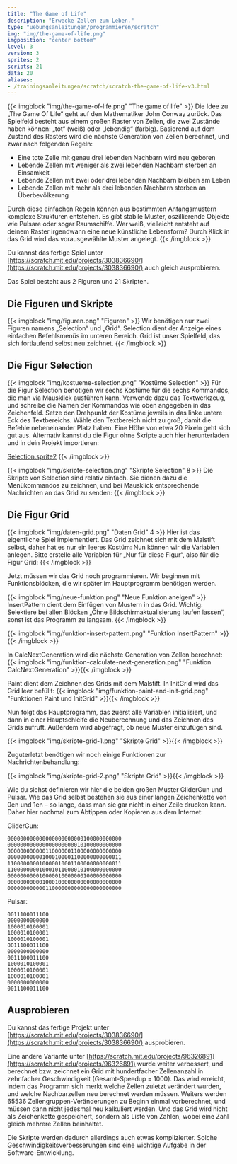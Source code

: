 ```yaml
---
title: "The Game of Life"
description: "Erwecke Zellen zum Leben."
type: "uebungsanleitungen/programmieren/scratch"
img: "img/the-game-of-life.png"
imgposition: "center bottom"
level: 3
version: 3
sprites: 2
scripts: 21
data: 20
aliases:
- /trainingsanleitungen/scratch/scratch-the-game-of-life-v3.html
---
```


{{< imgblock "img/the-game-of-life.png" "The game of life" >}}
Die Idee zu „The Game Of Life“ geht auf den Mathematiker John Conway zurück. Das Spielfeld besteht aus einem großen Raster von Zellen, die zwei Zustände haben können: „tot“ (weiß) oder „lebendig“ (farbig). Basierend auf dem Zustand des Rasters wird die nächste Generation von Zellen berechnet, und zwar nach folgenden Regeln:

* Eine tote Zelle mit genau drei lebenden Nachbarn wird neu geboren
* Lebende Zellen mit weniger als zwei lebenden Nachbarn sterben an Einsamkeit
* Lebende Zellen mit zwei oder drei lebenden Nachbarn bleiben am Leben
* Lebende Zellen mit mehr als drei lebenden Nachbarn sterben an Überbevölkerung

Durch diese einfachen Regeln können aus bestimmten Anfangsmustern komplexe Strukturen entstehen. Es gibt stabile Muster, oszillierende Objekte wie Pulsare oder sogar Raumschiffe. Wer weiß, vielleicht entsteht auf deinem Raster irgendwann eine neue künstliche Lebensform? Durch Klick in das Grid wird das vorausgewählte Muster angelegt.
{{< /imgblock >}}

Du kannst das fertige Spiel unter [https://scratch.mit.edu/projects/303836690/](https://scratch.mit.edu/projects/303836690/) auch gleich ausprobieren.

Das Spiel besteht aus 2 Figuren und 21 Skripten.

## Die Figuren und Skripte

{{< imgblock "img/figuren.png" "Figuren" >}}
Wir benötigen nur zwei Figuren namens „Selection“ und „Grid“. Selection dient der Anzeige eines einfachen Befehlsmenüs im unteren Bereich. Grid ist unser Spielfeld, das sich fortlaufend selbst neu zeichnet.
{{< /imgblock >}}

## Die Figur Selection

{{< imgblock "img/kostueme-selection.png" "Kostüme Selection" >}}
Für die Figur Selection benötigen wir sechs Kostüme für die sechs Kommandos, die man via Mausklick ausführen kann. Verwende dazu das Textwerkzeug, und schreibe die Namen der Kommandos wie oben angegeben in das Zeichenfeld. Setze den Drehpunkt der Kostüme jeweils in das linke untere Eck des Textbereichs. Wähle den Textbereich nicht zu groß, damit die Befehle nebeneinander Platz haben. Eine Höhe von etwa 20 Pixeln geht sich gut aus. Alternativ kannst du die Figur ohne Skripte auch hier herunterladen und in dein Projekt importieren:

[Selection.sprite2](Selection.sprite2)
{{< /imgblock >}}

{{< imgblock "img/skripte-selection.png" "Skripte Selection" 8 >}}
Die Skripte von Selection sind relativ einfach. Sie dienen dazu die Menükommandos zu zeichnen, und bei Mausklick entsprechende Nachrichten an das Grid zu senden:
{{< /imgblock >}}

## Die Figur Grid

{{< imgblock "img/daten-grid.png" "Daten Grid" 4 >}}
Hier ist das eigentliche Spiel implementiert. Das Grid zeichnet sich mit dem Malstift selbst, daher hat es nur ein leeres Kostüm:
Nun können wir die Variablen anlegen. Bitte erstelle alle Variablen für „Nur für diese Figur“, also für die Figur Grid:
{{< /imgblock >}}

Jetzt müssen wir das Grid noch programmieren. Wir beginnen mit Funktionsblöcken, die wir später im Hauptprogramm benötigen werden.

{{< imgblock "img/neue-funktion.png" "Neue Funktion anelgen" >}}
InsertPattern dient dem Einfügen von Mustern in das Grid. Wichtig: Selektiere bei allen Blöcken „Ohne Bildschirmaktualisierung laufen lassen“, sonst ist das Programm zu langsam.
{{< /imgblock >}}

{{< imgblock "img/funktion-insert-pattern.png" "Funktion InsertPattern" >}}{{< /imgblock >}}

In CalcNextGeneration wird die nächste Generation von Zellen berechnet:
{{< imgblock "img/funktion-calculate-next-generation.png" "Funktion CalcNextGeneration" >}}{{< /imgblock >}}

Paint dient dem Zeichnen des Grids mit dem Malstift. In InitGrid wird das Grid leer befüllt:
{{< imgblock "img/funktion-paint-and-init-grid.png" "Funktionen Paint und InitGrid" >}}{{< /imgblock >}}

Nun folgt das Hauptprogramm, das zuerst alle Variablen initialisiert, und dann in einer Hauptschleife die Neuberechnung und das Zeichnen des Grids aufruft. Außerdem wird abgefragt, ob neue Muster einzufügen sind.

{{< imgblock "img/skripte-grid-1.png" "Skripte Grid" >}}{{< /imgblock >}}

Zuguterletzt benötigen wir noch einige Funktionen zur Nachrichtenbehandlung:

{{< imgblock "img/skripte-grid-2.png" "Skripte Grid" >}}{{< /imgblock >}}

Wie du siehst definieren wir hier die beiden großen Muster GliderGun und Pulsar. Wie das Grid selbst bestehen sie aus einer langen Zeichenkette von 0en und 1en – so lange, dass man sie gar nicht in einer Zeile drucken kann. Daher hier nochmal zum Abtippen oder Kopieren aus dem Internet:

GliderGun:

```shell
000000000000000000000000100000000000
000000000000000000000010100000000000
000000000000110000001100000000000000
000000000001000100001100000000000011
110000000010000010001100000000000011
110000000010001011000010100000000000
000000000010000010000000100000000000
000000000001000100000000000000000000
000000000000110000000000000000000000
```

Pulsar:
```shell
0011100011100
0000000000000
1000010100001
1000010100001
1000010100001
0011100011100
0000000000000
0011100011100
1000010100001
1000010100001
1000010100001
0000000000000
0011100011100
```

## Ausprobieren

Du kannst das fertige Projekt unter [https://scratch.mit.edu/projects/303836690/](https://scratch.mit.edu/projects/303836690/) ausprobieren.

Eine andere Variante unter [https://scratch.mit.edu/projects/96326891](https://scratch.mit.edu/projects/96326891) wurde weiter verbessert, und berechnet bzw. zeichnet ein Grid mit hundertfacher Zellenanzahl in zehnfacher Geschwindigkeit (Gesamt-Speedup = 1000). Das wird erreicht, indem das Programm sich merkt welche Zellen zuletzt verändert wurden, und welche Nachbarzellen neu berechnet werden müssen. Weiters werden 65536 Zellengruppen-Veränderungen zu Beginn einmal vorberechnet, und müssen dann nicht jedesmal neu kalkuliert werden. Und das Grid wird nicht als Zeichenkette gespeichert, sondern als Liste von Zahlen, wobei eine Zahl gleich mehrere Zellen beinhaltet.

Die Skripte werden dadurch allerdings auch etwas komplizierter. Solche Geschwindigkeitsverbesserungen sind eine wichtige Aufgabe in der Software-Entwicklung. 
